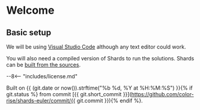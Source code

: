 # Welcome

## Basic setup

We will be using [Visual Studio Code](https://code.visualstudio.com/) although any text editor could work.

You will also need a compiled version of Shards to run the solutions. Shards can be [built from the sources](https://docs.fragcolor.xyz/contribute/code/building-shards/).

--8<-- "includes/license.md"

Built on {{ (git.date or now()).strftime("%b %d, %Y at %H:%M:%S") }}{% if git.status %} from commit [{{ git.short_commit }}](https://github.com/color-rise/shards-euler/commit/{{ git.commit }}){% endif %}.

